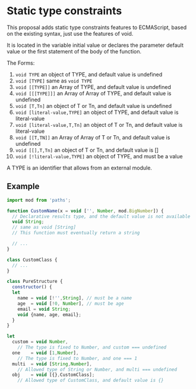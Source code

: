 # Static type constraints

This proposal adds static type constraints features to ECMAScript,
based on the existing syntax, just use the features of void.

It is located in the variable initial value or declares the parameter default value
or the first statement of the body of the function.

The Forms:

1. `void TYPE` an object of TYPE, and default value is undefined
1. `void [TYPE]` same as `void TYPE`
1. `void [[TYPE]]` an Array of TYPE, and default value is undefined
1. `void [[[TYPE]]]` an Array of Array of TYPE, and default value is undefined
1. `void [T,Tn]` an object of T or Tn, and default value is undefined
1. `void [literal-value,TYPE]` an object of TYPE, and default value is literal-value
1. `void [literal-value,T,Tn]` an object of T or Tn, and default value is literal-value
1. `void [[T,TN]]` an Array of Array of T or Tn, and default value is undefined
1. `void [[],T,Tn]` an object of T or Tn, and default value is []
1. `void [!literal-value,TYPE]` an object of TYPE, and must be a value

A TYPE is an identifier that allows from an external module.

## Example

```js
import mod from 'paths';

function CustomName(x = void ['', Number, mod.BigNumber]) {
  // Declarative results type, and the default value is not available
  void String;
  // same as void [String]
  // This function must eventually return a string

  // ...
}

class CustomClass {
  // ...
}

class PureStructure {
  constructor() {
  let
    name = void [!'',String], // must be a name
    age  = void [!0, Number], // must be age
    email = void String;
    void {name, age, email};
  }
}

let
  custom = void Number,
    // The type is fixed to Number, and custom === undefined
  one    = void [1,Number],
    // The type is fixed to Number, and one === 1
  multi  = void [String,Number],
    // Allowed type of String or Number, and multi === undefined
  obj    = void [{},CustomClass];
    // Allowed type of CustomClass, and default value is {}
```
